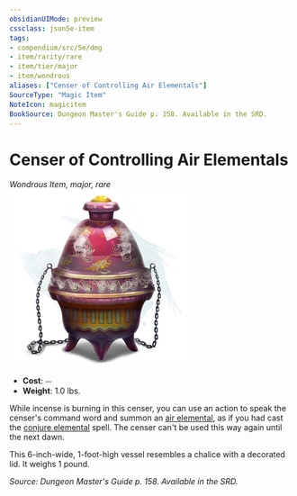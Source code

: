 ```yaml
---
obsidianUIMode: preview
cssclass: json5e-item
tags:
- compendium/src/5e/dmg
- item/rarity/rare
- item/tier/major
- item/wondrous
aliases: ["Censer of Controlling Air Elementals"]
SourceType: "Magic Item"
NoteIcon: magicitem
BookSource: Dungeon Master's Guide p. 158. Available in the SRD.
---
```

# Censer of Controlling Air Elementals
*Wondrous Item, major, rare*  
![](https://raw.githubusercontent.com/5etools-mirror-2/5etools-img/main/items/DMG/Censer%20of%20Controlling%20Air%20Elementals.webp#right)  

- **Cost**: ⏤
- **Weight**: 1.0 lbs.

While incense is burning in this censer, you can use an action to speak the censer's command word and summon an [air elemental](/2-Mechanics/CLI/bestiary/elemental/air-elemental.md), as if you had cast the [conjure elemental](/2-Mechanics/CLI/spells/conjure-elemental.md) spell. The censer can't be used this way again until the next dawn.

This 6-inch-wide, 1-foot-high vessel resembles a chalice with a decorated lid. It weighs 1 pound.

*Source: Dungeon Master's Guide p. 158. Available in the SRD.*